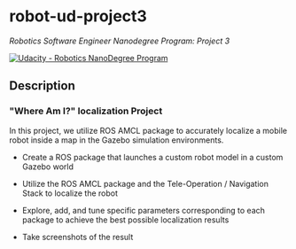 # robot-ud-project3
_Robotics Software Engineer Nanodegree Program: Project 3_

[![Udacity - Robotics NanoDegree Program](https://s3-us-west-1.amazonaws.com/udacity-robotics/Extra+Images/RoboND_flag.png)](https://www.udacity.com/robotics)

## Description

### "Where Am I?" localization Project

 In this project, we utilize ROS AMCL package to accurately localize a mobile robot inside a map in the Gazebo simulation environments.


* Create a ROS package that launches a custom robot model in a custom Gazebo world

* Utilize the ROS AMCL package and the Tele-Operation / Navigation Stack to localize the robot

* Explore, add, and tune specific parameters corresponding to each package to achieve the best possible localization results

* Take screenshots of the result
